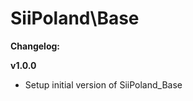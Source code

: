 SiiPoland\Base
========================

__Changelog:__

**v1.0.0**
- Setup initial version of SiiPoland_Base